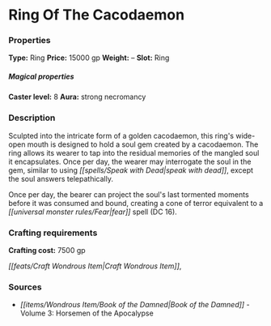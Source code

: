 ﻿---
Title: "Ring Of The Cacodaemon"
Type: "Ring"
Price: "15000 gp"
Weight: "–"
Slot: "Ring"
Caster level: "8"
Aura: "strong necromancy"
Description: |
  "Sculpted into the intricate form of a golden cacodaemon, this ring's wide-open mouth is designed to hold a _soul gem_ created by a cacodaemon. The ring allows its wearer to tap into the residual memories of the mangled soul it encapsulates. Once per day, the wearer may interrogate the soul in the gem, similar to using _speak with dead_, except the soul answers telepathically.
  Once per day, the bearer can project the soul's last tormented moments before it was consumed and bound, creating a cone of terror equivalent to a _fear_ spell (DC 16)."
Crafting cost: "7500 gp"
Sources: "['Book of the Damned - Volume 3: Horsemen of the Apocalypse']"
---

# Ring Of The Cacodaemon

### Properties

**Type:** Ring **Price:** 15000 gp **Weight:** – **Slot:** Ring

##### Magical properties

**Caster level:** 8 **Aura:** strong necromancy

### Description

Sculpted into the intricate form of a golden cacodaemon, this ring's wide-open mouth is designed to hold a soul gem created by a cacodaemon. The ring allows its wearer to tap into the residual memories of the mangled soul it encapsulates. Once per day, the wearer may interrogate the soul in the gem, similar to using _[[spells/Speak with Dead|speak with dead]]_, except the soul answers telepathically.

Once per day, the bearer can project the soul's last tormented moments before it was consumed and bound, creating a cone of terror equivalent to a _[[universal monster rules/Fear|fear]]_ spell (DC 16).

### Crafting requirements

**Crafting cost:** 7500 gp

_[[feats/Craft Wondrous Item|Craft Wondrous Item]]_,

### Sources

* _[[items/Wondrous Item/Book of the Damned|Book of the Damned]]_ - Volume 3: Horsemen of the Apocalypse